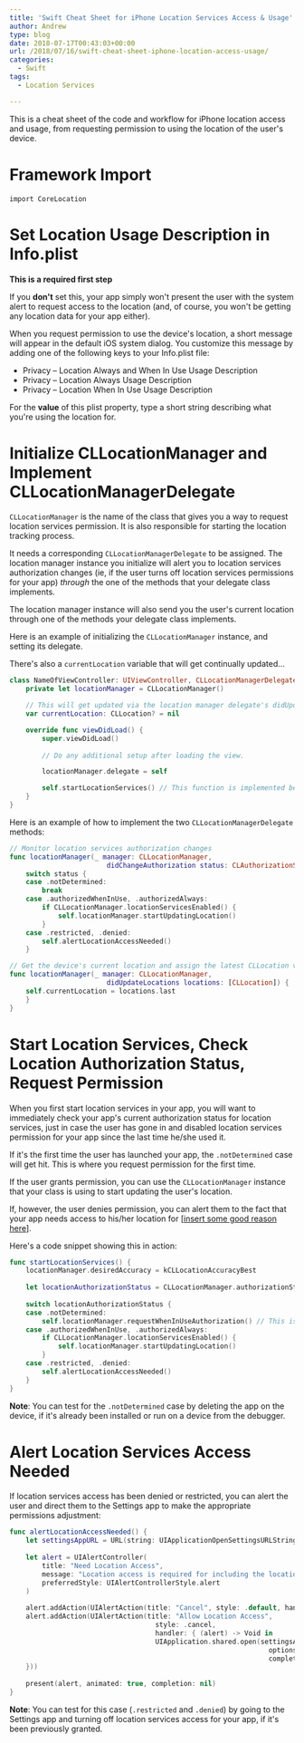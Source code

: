 ```yaml
---
title: 'Swift Cheat Sheet for iPhone Location Services Access & Usage'
author: Andrew
type: blog
date: 2018-07-17T00:43:03+00:00
url: /2018/07/16/swift-cheat-sheet-iphone-location-access-usage/
categories:
  - Swift
tags:
  - Location Services

---
```

This is a cheat sheet of the code and workflow for iPhone location access and usage, from requesting permission to using the location of the user's device.


<a name="framework-import" class="jump-target"></a>

# Framework Import

`import CoreLocation`

<a name="location-usage-description" class="jump-target"></a>

# Set Location Usage Description in Info.plist

**This is a required first step**

If you **don't** set this, your app simply won't present the user with the system alert to request access to the location (and, of course, you won't be getting any location data for your app either).

When you request permission to use the device's location, a short message will appear in the default iOS system dialog. You customize this message by adding one of the following keys to your Info.plist file:

  * Privacy – Location Always and When In Use Usage Description
  * Privacy – Location Always Usage Description
  * Privacy – Location When In Use Usage Description

For the **value** of this plist property, type a short string describing what you're using the location for.

<a name="location-manager-delegate" class="jump-target"></a>

# Initialize CLLocationManager and Implement CLLocationManagerDelegate

`CLLocationManager` is the name of the class that gives you a way to request location services permission. It is also responsible for starting the location tracking process.

It needs a corresponding `CLLocationManagerDelegate` to be assigned. The location manager instance you initialize will alert you to location services authorization changes (ie, if the user turns off location services permissions for your app) _through_ the one of the methods that your delegate class implements.

The location manager instance will also send you the user's current location through one of the methods your delegate class implements.

Here is an example of initializing the `CLLocationManager` instance, and setting its delegate.

There's also a `currentLocation` variable that will get continually updated&#8230;

```swift
class NameOfViewController: UIViewController, CLLocationManagerDelegate {
    private let locationManager = CLLocationManager()

    // This will get updated via the location manager delegate's didUpdateLocations method
    var currentLocation: CLLocation? = nil 

    override func viewDidLoad() {
        super.viewDidLoad()
        
        // Do any additional setup after loading the view.

        locationManager.delegate = self

        self.startLocationServices() // This function is implemented below...
    }
}
```

Here is an example of how to implement the two `CLLocationManagerDelegate` methods:

```swift
// Monitor location services authorization changes
func locationManager(_ manager: CLLocationManager,
                        didChangeAuthorization status: CLAuthorizationStatus) {
    switch status {
    case .notDetermined: 
        break
    case .authorizedWhenInUse, .authorizedAlways:
        if CLLocationManager.locationServicesEnabled() {
            self.locationManager.startUpdatingLocation()
        }
    case .restricted, .denied: 
        self.alertLocationAccessNeeded()
    }

// Get the device's current location and assign the latest CLLocation value to your tracking variable
func locationManager(_ manager: CLLocationManager,
                        didUpdateLocations locations: [CLLocation]) {
    self.currentLocation = locations.last
    }
}
```

<a name="start-location-services" class="jump-target"></a>

# Start Location Services, Check Location Authorization Status, Request Permission

When you first start location services in your app, you will want to immediately check your app's current authorization status for location services, just in case the user has gone in and disabled location services permission for your app since the last time he/she used it.

If it's the first time the user has launched your app, the `.notDetermined` case will get hit. This is where you request permission for the first time.

If the user grants permission, you can use the `CLLocationManager` instance that your class is using to start updating the user's location.

If, however, the user denies permission, you can alert them to the fact that your app needs access to his/her location for [[insert some good reason here][1]].

Here's a code snippet showing this in action:

```swift
func startLocationServices() {
    locationManager.desiredAccuracy = kCLLocationAccuracyBest
    
    let locationAuthorizationStatus = CLLocationManager.authorizationStatus()
    
    switch locationAuthorizationStatus {
    case .notDetermined: 
        self.locationManager.requestWhenInUseAuthorization() // This is where you request permission to use location services
    case .authorizedWhenInUse, .authorizedAlways:
        if CLLocationManager.locationServicesEnabled() {
            self.locationManager.startUpdatingLocation()
        }
    case .restricted, .denied: 
        self.alertLocationAccessNeeded()
    }
}
```

**Note**: You can test for the `.notDetermined` case by deleting the app on the device, if it's already been installed or run on a device from the debugger.

<a name="alert-location-access-needed" class="jump-target"></a>

# Alert Location Services Access Needed

If location services access has been denied or restricted, you can alert the user and direct them to the Settings app to make the appropriate permissions adjustment:

```swift
func alertLocationAccessNeeded() {
    let settingsAppURL = URL(string: UIApplicationOpenSettingsURLString)!
    
    let alert = UIAlertController(
        title: "Need Location Access",
        message: "Location access is required for including the location of the hazard.",
        preferredStyle: UIAlertControllerStyle.alert
    )
    
    alert.addAction(UIAlertAction(title: "Cancel", style: .default, handler: nil))
    alert.addAction(UIAlertAction(title: "Allow Location Access",
                                    style: .cancel,
                                    handler: { (alert) -> Void in
                                    UIApplication.shared.open(settingsAppURL,
                                                                options: [:],
                                                                completionHandler: nil)
    }))
    
    present(alert, animated: true, completion: nil)
}
```

**Note**: You can test for this case (`.restricted` and `.denied`) by going to the Settings app and turning off location services access for your app, if it's been previously granted.

<a name="share" class="jump-target"></a>

 [1]: #location-usage-description